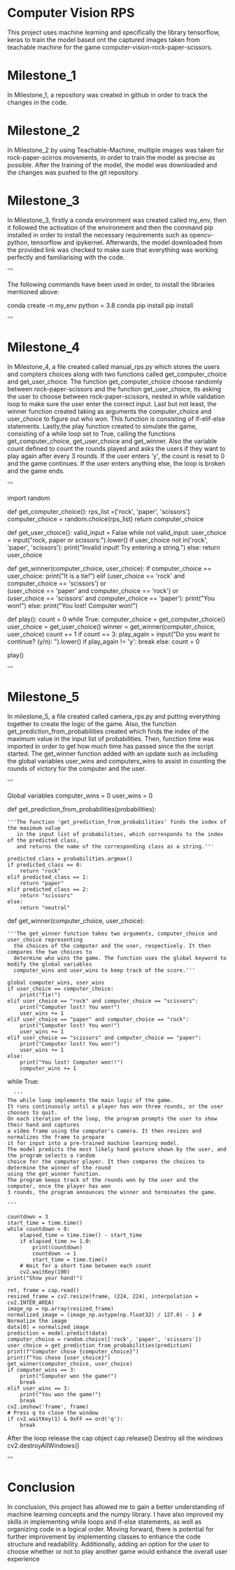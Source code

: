 # Computer Vision RPS
This project uses machine learning and specifically the library tensorflow, keras to train the model based ont the captured images taken from teachable machine for the game computer-vision-rock-paper-scissors.

# Milestone_1
In Milestone_1, a repository was created in github in order to track the changes in the code. 

# Milestone_2
In Milestone_2 by using Teachable-Machine, multiple images was taken for rock-paper-scirros movements, in order to train the model as precise as possible. After the training of the model, the model was downloaded and the changes was pushed to the git repository.

# Milestone_3
In Milestone_3, firstly a conda environment was created called my_env, then it followed the activation of the environment and then the command pip installed in order to install the necessary requirements such as opencv-python, tensorflow and ipykernel. Afterwards, the model downloaded from the provided link was checked to make sure that everything was working perfectly and familiarising with the code.

''' 

The following commands have been used in order, to install the libraries mentioned above:

conda create -n my_env python = 3.8
conda pip install
pip install
 
 
 '''

 # Milestone_4
In Milestone_4, a file created called manual_rps.py which stores the users and compters choices along with two functions called get_computer_choice and get_user_choice. The function get_computer_choice choose randomly between rock-paper-scissors and the function get_user_choice, its asking the user to choose between rock-paper-scissors, nested in while validation loop to make sure the user enter the correct input. Last but not least, the winner function created taking as arguments the computer_choice and user_choice to figure out who won. This function is consisting of if-elif-else statements. Lastly,the play function created to simulate the game, consisting of a while loop set to True, calling the functions get_computer_choice, get_user_choice and get_winner. Also the variable count defined to count the rounds played and asks the users if they want to play again after every 3 rounds. If the user enters 'y', the count is reset to 0 and the game continues. If the user enters anything else, the loop is broken and the game ends.

''' 



import random

def get_computer_choice():
    rps_list =['rock', 'paper', 'scissors']
    computer_choice = random.choice(rps_list)
    return computer_choice

def get_user_choice():
    valid_input = False
    while not valid_input:
        user_choice = input("rock, paper or scissors:").lower()
        if user_choice not in('rock', 'paper', 'scissors'):
            print("Invalid input! Try entering a string.")
        else:
            return user_choice

def get_winner(computer_choice, user_choice):
    if computer_choice == user_choice:
        print("It is a tie!")
    elif (user_choice == 'rock' and computer_choice == 'scissors') or \
        (user_choice == 'paper' and computer_choice == 'rock') or \
        (user_choice == 'scissors' and computer_choice == 'paper'):
        print("You won!")
    else:
        print("You lost! Computer won!")

def play():
    count = 0
    while True:
        computer_choice = get_computer_choice()
        user_choice = get_user_choice()
        winner = get_winner(computer_choice, user_choice)
        count += 1
        if count == 3:
            play_again = input("Do you want to continue? (y/n): ").lower()
            if play_again != 'y':
                break
            else:
                count = 0

play()




'''

# Milestone_5
In milestone_5, a file created called camera_rps.py and putting everything together to create the logic of the game. Also, the function get_prediction_from_probabilities created which finds the index of the maximum value in the input list of probabilities. Then, function time was imported in order to get how much time has passed since the the script started. The get_winner function added with an update such as including the global variables user_wins and computers_wins to assist in counting the rounds of victory for the computer and the user.

''' 

Global variables
computer_wins = 0
user_wins = 0


def get_prediction_from_probabilities(probabilities):

    '''The function 'get_prediction_from_probabilities' finds the index of the maximum value
       in the input list of probabilities, which corresponds to the index of the predicted class, 
       and returns the name of the corresponding class as a string.'''
    
    predicted_class = probabilities.argmax()
    if predicted_class == 0:
        return "rock"
    elif predicted_class == 1:
        return "paper"
    elif predicted_class == 2:
        return "scissors"
    else:
        return "neutral"

def get_winner(computer_choice, user_choice):

    '''The get_winner function takes two arguments, computer_choice and user_choice representing
      the choices of the computer and the user, respectively. It then compares the two choices to 
      determine who wins the game. The function uses the global keyword to modify the global variables 
      computer_wins and user_wins to keep track of the score.'''
    
    global computer_wins, user_wins 
    if user_choice == computer_choice:
        print("Tie!")
    elif user_choice == "rock" and computer_choice == "scissors":
        print("Computer lost! You won!")
        user_wins += 1
    elif user_choice == "paper" and computer_choice == "rock":
        print("Computer lost! You won!")
        user_wins += 1
    elif user_choice == "scissors" and computer_choice == "paper":
        print("Computer lost! You won!")
        user_wins += 1
    else:
        print("You lost! Computer won!!")
        computer_wins += 1

while True:
    
      '''
    The while loop implements the main logic of the game. 
    It runs continuously until a player has won three rounds, or the user chooses to quit.
    On each iteration of the loop, the program prompts the user to show their hand and captures
    a video frame using the computer's camera. It then resizes and normalizes the frame to prepare
    it for input into a pre-trained machine learning model. 
    The model predicts the most likely hand gesture shown by the user, and the program selects a random
    choice for the computer player. It then compares the choices to determine the winner of the round 
    using the get_winner function.
    The program keeps track of the rounds won by the user and the computer, once the player has won 
    3 rounds, the program announces the winner and terminates the game.
    
    ''' 

    countdown = 3
    start_time = time.time()
    while countdown > 0:
        elapsed_time = time.time() - start_time
        if elapsed_time >= 1.0:
            print(countdown)
            countdown -= 1
            start_time = time.time()
        # Wait for a short time between each count
        cv2.waitKey(100)
    print("Show your hand!")

    ret, frame = cap.read()
    resized_frame = cv2.resize(frame, (224, 224), interpolation = cv2.INTER_AREA)
    image_np = np.array(resized_frame)
    normalized_image = (image_np.astype(np.float32) / 127.0) - 1 # Normalize the image
    data[0] = normalized_image
    prediction = model.predict(data)
    computer_choice = random.choice(['rock', 'paper', 'scissors'])
    user_choice = get_prediction_from_probabilities(prediction)
    print(f"Computer chose {computer_choice}")
    print(f"You chose {user_choice}")
    get_winner(computer_choice, user_choice)
    if computer_wins == 3:
        print("Computer won the game!")
        break
    elif user_wins == 3:
        print("You won the game!")
        break
    cv2.imshow('frame', frame)
    # Press q to close the window
    if cv2.waitKey(1) & 0xFF == ord('q'):
        break
            
After the loop release the cap object
cap.release()
Destroy all the windows
cv2.destroyAllWindows()


'''

# Conclusion
In conclusion, this project has allowed me to gain a better understanding of machine learning concepts and the numpy library. I have also improved my skills in implementing while loops and if-else statements, as well as organizing code in a logical order. Moving forward, there is potential for further improvement by implementing classes to enhance the code structure and readability. Additionally, adding an option for the user to choose whether or not to play another game would enhance the overall user experience



